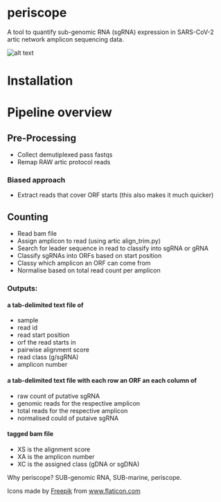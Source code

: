 # periscope

A tool to quantify sub-genomic RNA (sgRNA) expression in SARS-CoV-2 artic network amplicon sequencing data.

![alt text](https://github.com/sheffield-bioinformatics-core/periscope/blob/master/ocean.png "periscope")

# Installation

# Pipeline overview
## Pre-Processing

* Collect demutiplexed pass fastqs
* Remap RAW artic protocol reads

### Biased approach
* Extract reads that cover ORF starts (this also makes it much quicker)

## Counting
* Read bam file
* Assign amplicon to read (using artic align_trim.py)
* Search for leader sequence in read to classify into sgRNA or gRNA
* Classify sgRNAs into ORFs based on start position
* Classy which amplicon an ORF can come from
* Normalise based on total read count per amplicon

### Outputs:

#### a tab-delimited text file of 
- sample
- read id 
- read start position
- orf the read starts in
- pairwise alignment score
- read class (g/sgRNA) 
- amplicon number

#### a tab-delimited text file with each row an ORF an each column of
- raw count of putative sgRNA
- genomic reads for the respective amplicon
- total reads for the respective amplicon
- normalised could of putaive sgRNA

#### tagged bam file
- XS is the alignment score
- XA is the amplicon number
- XC is the assigned class (gDNA or sgDNA)

Why periscope? SUB-genomic RNA, SUB-marine, periscope.
<div>Icons made by <a href="https://www.flaticon.com/authors/freepik" title="Freepik">Freepik</a> from <a href="https://www.flaticon.com/" title="Flaticon">www.flaticon.com</a></div>
